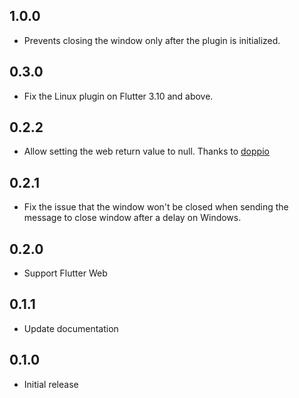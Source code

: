 ## 1.0.0

- Prevents closing the window only after the plugin is initialized.

## 0.3.0

- Fix the Linux plugin on Flutter 3.10 and above.

## 0.2.2

- Allow setting the web return value to null. Thanks to [doppio](https://github.com/doppio)

## 0.2.1

- Fix the issue that the window won't be closed when sending the message to close window after a delay on Windows.

## 0.2.0

- Support Flutter Web

## 0.1.1

- Update documentation

## 0.1.0

- Initial release
